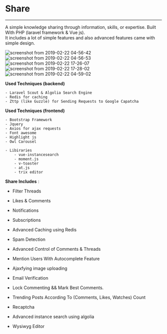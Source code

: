 <h1>Share</h1><hr>

A simple knowledge sharing through information, skills, or expertise. 
Built With PHP (laravel framework & Vue js).<br>
It includes a lot of simple features and also advanced features came with simple 
design.

![screenshot from 2019-02-22 04-56-42](https://user-images.githubusercontent.com/43038778/53218732-f5814f80-3665-11e9-8345-30a21ed1e067.png)
![screenshot from 2019-02-22 04-56-53](https://user-images.githubusercontent.com/43038778/53218734-f87c4000-3665-11e9-8d7e-7fa7f75a3051.png)
![screenshot from 2019-02-22 17-26-07](https://user-images.githubusercontent.com/43038778/53252381-6c026980-36c7-11e9-9aad-b93495e88706.png)
![screenshot from 2019-02-22 17-28-02](https://user-images.githubusercontent.com/43038778/53252384-6dcc2d00-36c7-11e9-9e85-25887f782005.png)
![screenshot from 2019-02-22 04-59-02](https://user-images.githubusercontent.com/43038778/53218742-fdd98a80-3665-11e9-8cce-fcbe442630e3.png)
<br>

**Used Techniques (backend)**

    - Laravel Scout & Algolia Search Engine
    - Redis for caching 
    - Zttp (like Guzzle) for Sending Requests to Google Capatcha
    
**Used Techniques (frontend)**

    - Bootstrap Framework
    - Jquery 
    - Axios for ajax requests
    - Font awesome
    - Highlight js
    - Owl Carousel
    
    - Libiraries 
        - vue-instancesearch
        - moment.js
        - v-toaster
        - at.js
        - trix editor

**Share Includes** :

- Filter Threads

- Likes & Comments 

- Notifications 

- Subscriptions

- Advanced Caching using Redis

- Spam Detection

- Advanced Control of Comments & Threads 

- Mention Users With Autocomplete Feature

- Ajaxfying image uploading

- Email Verification 

- Lock Commenting && Mark Best Comments.

- Trending Posts According To (Comments, Likes, Watches) Count

- Recaptcha

- Advanced instance search using algolia 

- Wysiwyg Editor 